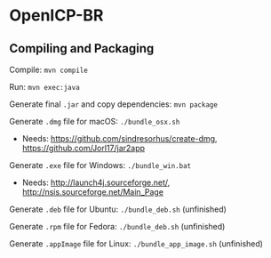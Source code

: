 # OpenICP-BR

## Compiling and Packaging

Compile: `mvn compile`

Run: `mvn exec:java`

Generate final `.jar` and copy dependencies: `mvn package`

Generate `.dmg` file for macOS: `./bundle_osx.sh`
 * Needs: <https://github.com/sindresorhus/create-dmg>, <https://github.com/Jorl17/jar2app>

Generate `.exe` file for Windows: `./bundle_win.bat`
  * Needs: <http://launch4j.sourceforge.net/>, <http://nsis.sourceforge.net/Main_Page>
  
Generate `.deb` file for Ubuntu: `./bundle_deb.sh` (unfinished)

Generate `.rpm` file for Fedora: `./bundle_deb.sh` (unfinished)

Generate `.appImage` file for Linux: `./bundle_app_image.sh` (unfinished)
